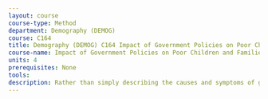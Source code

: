 ```yaml
---
layout: course 
course-type: Method
department: Demography (DEMOG)
course: C164
title: Demography (DEMOG) C164 Impact of Government Policies on Poor Children and Families
course-name: Impact of Government Policies on Poor Children and Families
units: 4
prerequisites: None
tools: 
description: Rather than simply describing the causes and symptoms of global poverty, this course will explore the variety of tools available for rigorously measuring the impact of development programs. Through weekly case studies of field research, the course will cover impact evaluation theory and methods. The course will culminate with a final project in which each student will design an impact evaluation of a policy or intervention.
---
```

